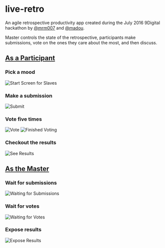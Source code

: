 # live-retro

An agile retrospective productivity app created during the July 2016 9Digital hackathon by [@mrm007](https://github.com/mrm007) and [@madou](https://github.com/madou).

Master controls the state of the retrospective, participants make submissions, vote on the ones they care about the most, and then discuss.

## [As a Participant](https://mi9-retro.herokuapp.com/)

### Pick a mood

![Start Screen for Slaves](https://i.imgur.com/taQHfuJ.png "Start Screen for Slaves")

### Make a submission

![Submit](https://i.imgur.com/0u9Dfg2.png "Submit")

### Vote five times

![Vote](https://i.imgur.com/lHrueta.png "Vote")
![Finished Voting](https://i.imgur.com/BJ4kwpg.png "Finished Voting")

### Checkout the results

![See Results](http://i.imgur.com/ZSzBPwn.png "See Results")

## [As the Master](https://mi9-retro.herokuapp.com/master/)

### Wait for submissions

![Waiting for Submissions](http://i.imgur.com/dMdqUWX.png "Waiting for Submissions")

### Wait for votes

![Waiting for Votes](http://i.imgur.com/fjVLhZj.png "Waiting for Votes")

### Expose results

![Expose Results](http://i.imgur.com/N1jgJ4C.png "Expose Results")




